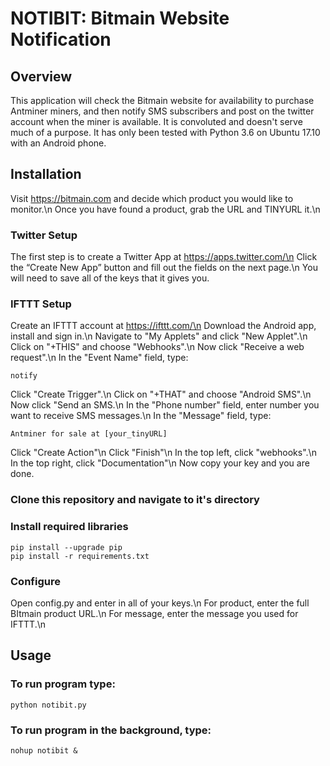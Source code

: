 # NOTIBIT: Bitmain Website Notification

## Overview

This application will check the Bitmain website for availability to purchase
Antminer miners, and then notify SMS subscribers and post on
the twitter account when the miner is available. It is convoluted and doesn't
serve much of a purpose. It has only been tested with Python 3.6 on Ubuntu 17.10
with an Android phone.

## Installation

Visit https://bitmain.com and decide which product you would like to monitor.\n
Once you have found a product, grab the URL and TINYURL it.\n

### Twitter Setup

The first step is to create a Twitter App at https://apps.twitter.com/\n
Click the “Create New App” button and fill out the fields on the next page.\n
You will need to save all of the keys that it gives you.

### IFTTT Setup

Create an IFTTT account at https://ifttt.com/\n
Download the Android app, install and sign in.\n
Navigate to "My Applets" and click "New Applet".\n
Click on "+THIS" and choose "Webhooks".\n
Now click "Receive a web request".\n
In the "Event Name" field, type:
```
notify
```
Click "Create Trigger".\n
Click on "+THAT" and choose "Android SMS".\n
Now click "Send an SMS.\n
In the "Phone number" field, enter number you want to receive SMS messages.\n
In the "Message" field, type:
```
Antminer for sale at [your_tinyURL]
```
Click "Create Action"\n
Click "Finish"\n
In the top left, click "webhooks".\n
In the top right, click "Documentation"\n
Now copy your key and you are done.

### Clone this repository and navigate to it's directory

### Install required libraries
```
pip install --upgrade pip
pip install -r requirements.txt
```

### Configure

Open config.py and enter in all of your keys.\n
For product, enter the full BItmain product URL.\n
For message, enter the message you used for IFTTT.\n


## Usage

### To run program type:
```
python notibit.py
```

### To run program in the background, type:
```
nohup notibit &
```




